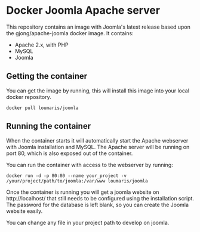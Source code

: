 Docker Joomla Apache server
======

This repository contains an image with Joomla's latest release based upon the gjong/apache-joomla docker image. It contains:

* Apache 2.x, with PHP
* MySQL
* Joomla

## Getting the container

You can get the image by running, this will install this image into your local docker repository.

```
docker pull loumaris/joomla
```

## Running the container

When the container starts it will automatically start the Apache webserver with Joomla installation and MySQL. The Apache server 
will be running on port 80, which is also exposed out of the container.

You can run the container with access to the webserver by running:

```
docker run -d -p 80:80 --name your_project -v /your/project/path/to/joomla:/var/www loumaris/joomla
```

Once the container is running you will get a joomla website on http://localhost/ that still needs to be configured using
the installation script. The password for the database is left blank, so you can create the Joomla website easily.

You can change any file in your project path to develop on joomla.